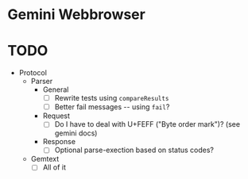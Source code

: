 # Gemini Webbrowser


# TODO
- Protocol
  - Parser
    - General
      - [ ] Rewrite tests using `compareResults`
      - [ ] Better fail messages -- using `fail`?
    - Request
      - [ ] Do I have to deal with U+FEFF ("Byte order mark")? (see gemini docs)
    - Response
      - [ ] Optional parse-exection based on status codes?
  - Gemtext
    - [ ] All of it